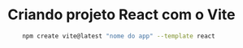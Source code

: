 # Criando projeto React com o Vite
```bash
    npm create vite@latest "nome do app" --template react
```